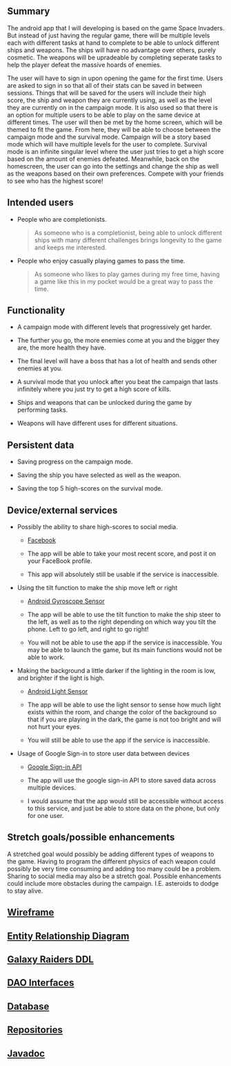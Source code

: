 ## Summary

  The android app that I will developing is based on the game Space Invaders. But instead of just having the regular game, there will be multiple levels each with different tasks at hand to complete to be able to unlock different ships and weapons. The ships will have no advantage over others, purely cosmetic. The weapons will be upradeable by completing seperate tasks to help the player defeat the massive hoards of enemies.

  The user will have to sign in upon opening the game for the first time. Users are asked to sign in so that all of their stats can be saved in between sessions. Things that will be saved for the users will include their high score, the ship and weapon they are currently using, as well as the level they are currently on in the campaign mode. It is also used so that there is an option for multiple users to be able to play on the same device at different times. The user will then be met by the home screen, which will be themed to fit the game. From here, they will be able to choose between the campaign mode and the survival mode. Campaign will be a story based mode which will have multiple levels for the user to complete. Survival mode is an infinite singular level where the user just tries to get a high score based on the amount of enemies defeated. Meanwhile, back on the homescreen, the user can go into the settings and change the ship as well as the weapons based on their own preferences. Compete with your friends to see who has the highest score!

## Intended users

* People who are completionists.

	> As someone who is a completionist, being able to unlock different ships with many different challenges brings longevity to the game and keeps me interested.
	
* People who enjoy casually playing games to pass the time.

	> As someone who likes to play games during my free time, having a game like this in my pocket would be a great way to pass the time.

## Functionality

* A campaign mode with different levels that progressively get harder.

* The further you go, the more enemies come at you and the bigger they are, the more health they have.

* The final level will have a boss that has a lot of health and sends other enemies at you.

* A survival mode that you unlock after you beat the campaign that lasts infinitely where you just try to get a high score of kills.

* Ships and weapons that can be unlocked during the game by performing tasks.

* Weapons will have different uses for different situations.

## Persistent data

* Saving progress on the campaign mode.

* Saving the ship you have selected as well as the weapon.

* Saving the top 5 high-scores on the survival mode.
    
## Device/external services

* Possibly the ability to share high-scores to social media. 
	
	* [Facebook](https://www.facebook.com/)
	
	* The app will be able to take your most recent score, and post it on your FaceBook profile.
	
	* This app will absolutely still be usable if the service is inaccessible.

* Using the tilt function to make the ship move left or right

    * [Android Gyroscope Sensor](https://source.android.com/devices/sensors/sensor-types#gyroscope)

	* The app will be able to use the tilt function to make the ship steer to the left, as well as to the right depending on which way you tilt the phone. Left to go left, and right to go right!
	
	* You will not be able to use the app if the service is inaccessible. You may be able to launch the game, but its main functions would not be able to work.

* Making the background a little darker if the lighting in the room is low, and brighter if the light is high.

    * [Android Light Sensor](https://source.android.com/devices/sensors/sensor-types#light)

	* The app will be able to use the light sensor to sense how much light exists within the room, and change the color of the background so that if you are playing in the dark, the game is not too bright and will not hurt your eyes.
	
	* You will still be able to use the app if the service is inaccessible.

* Usage of Google Sign-in to store user data between devices

	* [Google Sign-in API](https://developers.google.com/identity/sign-in/web/sign-in)
	
	* The app will use the google sign-in API to store saved data across multiple devices.
	
	* I would assume that the app would still be accessible without access to this service, and just be able to store data on the phone, but only for one user.
## Stretch goals/possible enhancements 

A stretched goal would possibly be adding different types of weapons to the game. Having to program the different physics of each weapon could possibly be very time consuming and adding too many could be a problem. Sharing to social media may also be a stretch goal. Possible enhancements could include more obstacles during the campaign. I.E. asteroids to dodge to stay alive.

## [Wireframe](wireframe.md)

## [Entity Relationship Diagram](erd.md)

## [Galaxy Raiders DDL](ddl.md)

## [DAO Interfaces](dao.md)

## [Database](database.md)

## [Repositories](repository.md)

## [Javadoc](api/index.html)